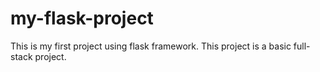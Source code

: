 # my-flask-project
This is my first project using flask framework. This project is a basic full-stack project.
